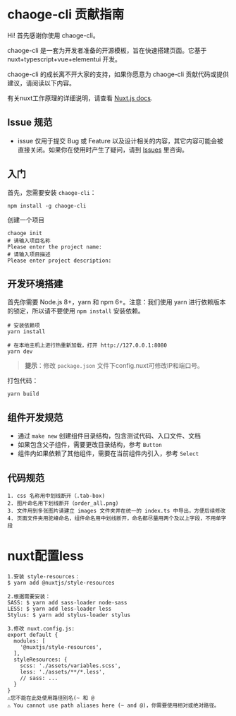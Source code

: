 # chaoge-cli 贡献指南

Hi! 首先感谢你使用 chaoge-cli。

chaoge-cli 是一套为开发者准备的开源模板，旨在快速搭建页面。它基于 nuxt+typescript+vue+elementui 开发。

chaoge-cli 的成长离不开大家的支持，如果你愿意为 chaoge-cli 贡献代码或提供建议，请阅读以下内容。

有关nuxt工作原理的详细说明，请查看 [Nuxt.js docs](https://nuxtjs.org).

## Issue 规范
- issue 仅用于提交 Bug 或 Feature 以及设计相关的内容，其它内容可能会被直接关闭。如果你在使用时产生了疑问，请到 [Issues](https://github.com/lchaoge/nuxt_vue_ts/issues) 里咨询。

## 入门

首先，您需要安装 `chaoge-cli`：
```shell
npm install -g chaoge-cli
```

创建一个项目
```shell
chaoge init
# 请输入项目名称
Please enter the project name:
# 请输入项目描述
Please enter project description:
```

## 开发环境搭建
首先你需要 Node.js 8+，yarn 和 npm 6+。注意：我们使用 yarn 进行依赖版本的锁定，所以请不要使用 `npm install` 安装依赖。
```shell
# 安装依赖项
yarn install

# 在本地主机上进行热重新加载，打开 http://127.0.0.1:8080
yarn dev
```
> **提示**：修改 `package.json` 文件下config.nuxt可修改IP和端口号。

打包代码：

```shell
yarn build
```

## 组件开发规范
- 通过 `make new` 创建组件目录结构，包含测试代码、入口文件、文档
- 如果包含父子组件，需要更改目录结构，参考 `Button`
- 组件内如果依赖了其他组件，需要在当前组件内引入，参考 `Select`


## 代码规范
```
1. css 名称用中划线断开（.tab-box)
2. 图片命名用下划线断开（order_all.png)
3. 文件用到多张图片请建立 images 文件夹并在统一的 index.ts 中导出，方便后续修改
4. 页面文件夹用驼峰命名，组件命名用中划线断开，命名都尽量用两个及以上字段，不用单字段
```

# nuxt配置less
```
1.安装 style-resources：
$ yarn add @nuxtjs/style-resources

2.根据需要安装：
SASS: $ yarn add sass-loader node-sass
LESS: $ yarn add less-loader less
Stylus: $ yarn add stylus-loader stylus

3.修改 nuxt.config.js:
export default {
  modules: [
    '@nuxtjs/style-resources',
  ],
  styleResources: {
    scss: './assets/variables.scss',
    less: './assets/**/*.less',
    // sass: ...
  }
}
⚠️您不能在此处使用路径别名(~ 和 @
⚠️ You cannot use path aliases here (~ and @)，你需要使用相对或绝对路径。
```
